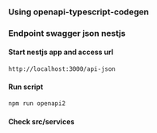 ### Using openapi-typescript-codegen

### Endpoint swagger json nestjs

#### Start nestjs app and access url

```
http://localhost:3000/api-json
```

#### Run script

```js
npm run openapi2
```

#### Check src/services
